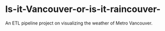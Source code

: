 # Is-it-Vancouver-or-is-it-raincouver-
An ETL pipeline project on visualizing the weather of Metro Vancouver.
